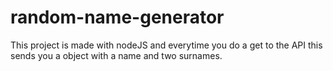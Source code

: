 # random-name-generator
This project is made with nodeJS and everytime you do a get to the API this sends you a object with a name and two surnames.
